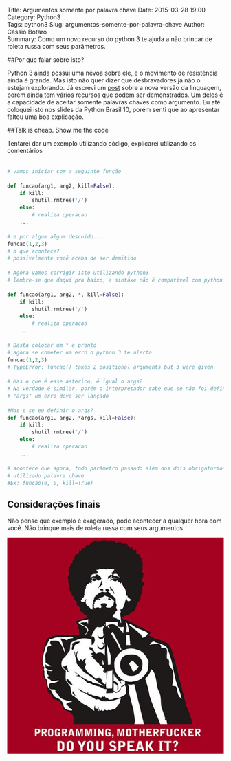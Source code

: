 Title: Argumentos somente por palavra chave
Date: 2015-03-28 19:00  
Category: Python3  
Tags: python3
Slug: argumentos-somente-por-palavra-chave 
Author: Cássio Botaro  
Summary: Como um novo recurso do python 3 te ajuda a não brincar de roleta russa com seus parâmetros.

##Por que falar sobre isto?

Python 3 ainda possui uma névoa sobre ele, e o movimento de resistência ainda é grande. Mas isto não quer dizer que desbravadores já não o estejam explorando. Já escrevi um [post](http://cassiobotaro.github.io/porque-python-3.html) sobre a nova versão da linguagem, porém ainda tem vários recursos que podem ser demonstrados. Um deles é a capacidade de aceitar somente palavras chaves como argumento. Eu até coloquei isto nos slides da Python Brasil 10, porém senti que ao apresentar faltou uma boa explicação.

##Talk is cheap. Show me the code

Tentarei dar um exemplo utilizando código, explicarei utilizando os comentários

```python

# vamos iniciar com a seguinte função

def funcao(arg1, arg2, kill=False):
    if kill:
        shutil.rmtree('/')
    else:
        # realiza operacao
    ...

# e por algum algum descuido...
funcao(1,2,3)
# o que acontece?
# possivelmente você acaba de ser demitido

# Agora vamos corrigir isto utilizando python3
# lembre-se que daqui pra baixo, a sintáxe não é compativel com python 2

def funcao(arg1, arg2, *, kill=False):
    if kill:
        shutil.rmtree('/')
    else:
        # realiza operacao
    ...

# Basta colocar um * e pronto
# agora se cometer um erro o python 3 te alerta
funcao(1,2,3)
# TypeError: funcao() takes 2 positional arguments but 3 were given

# Mas o que é esse asterico, é igual o args?
# Na verdade é similar, porém o interpretador sabe que se não foi definido o 
# "args" um erro deve ser lançado

#Mas e se eu definir o args?
def funcao(arg1, arg2, *args, kill=False):
    if kill:
        shutil.rmtree('/')
    else:
        # realiza operacao
    ...

# acontece que agora, todo parâmetro passado além dos dois obrigatórios(positionals), será armazenado em args, e kill só sera atribuido quando
# utilizado palavra chave
#Ex: funcao(0, 0, kill=True)

```


## Considerações finais
Não pense que exemplo é exagerado, pode acontecer a qualquer hora com você.
Não brinque mais de roleta russa com seus argumentos.

![programming-motherfucker](../images/programming-motherfucker.jpg)

